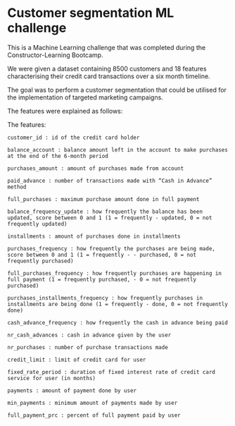 # Customer segmentation ML challenge

This is a Machine Learning challenge that was completed during the Constructor-Learning Bootcamp.

We were given a dataset containing 8500 customers and 18 features characterising their credit card transactions over a six month timeline.

The goal was to perform a customer segmentation that could be utilised for the implementation of targeted marketing campaigns.  

The features were explained as follows:

The features:

    customer_id : id of the credit card holder

    balance_account : balance amount left in the account to make purchases at the end of the 6-month period

    purchases_amount : amount of purchases made from account

    paid_advance : number of transactions made with “Cash in Advance” method

    full_purchases : maximum purchase amount done in full payment

    balance_frequency_update : how frequently the balance has been updated, score between 0 and 1 (1 = frequently - updated, 0 = not frequently updated)

    installments : amount of purchases done in installments

    purchases_frequency : how frequently the purchases are being made, score between 0 and 1 (1 = frequently - - purchased, 0 = not frequently purchased)

    full_purchases_frequency : how frequently purchases are happening in full payment (1 = frequently purchased, - 0 = not frequently purchased)

    purchases_installments_frequency : how frequently purchases in installments are being done (1 = frequently - done, 0 = not frequently done)

    cash_advance_frequency : how frequently the cash in advance being paid

    nr_cash_advances : cash in advance given by the user

    nr_purchases : number of purchase transactions made

    credit_limit : limit of credit card for user

    fixed_rate_period : duration of fixed interest rate of credit card service for user (in months)

    payments : amount of payment done by user

    min_payments : minimum amount of payments made by user

    full_payment_prc : percent of full payment paid by user
